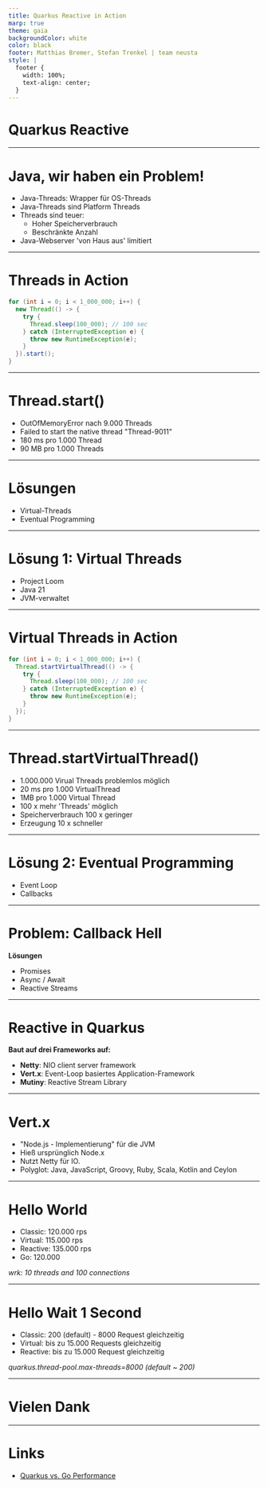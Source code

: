 ```yaml
---
title: Quarkus Reactive in Action
marp: true
theme: gaia
backgroundColor: white
color: black
footer: Matthias Bremer, Stefan Trenkel | team neusta
style: |
  footer {
    width: 100%;
    text-align: center;
  }
---
```


<!-- _class: lead --> 
# Quarkus Reactive

---

# Java, wir haben ein Problem!

- Java-Threads: Wrapper für OS-Threads
- Java-Threads sind Platform Threads
- Threads sind teuer:
  - Hoher Speicherverbrauch
  - Beschränkte Anzahl
- Java-Webserver 'von Haus aus' limitiert

---

# Threads in Action

```java
for (int i = 0; i < 1_000_000; i++) {
  new Thread(() -> {
    try {
      Thread.sleep(100_000); // 100 sec
    } catch (InterruptedException e) {
      throw new RuntimeException(e);
    }
  }).start();
}
```

---

# Thread.start()

- OutOfMemoryError nach 9.000 Threads
- Failed to start the native thread "Thread-9011"
- 180 ms pro 1.000 Thread
- 90 MB pro 1.000 Threads

---

# Lösungen

- Virtual-Threads
- Eventual Programming

---

# Lösung 1: Virtual Threads

- Project Loom
- Java 21
- JVM-verwaltet

---

# Virtual Threads in Action

```java
for (int i = 0; i < 1_000_000; i++) {
  Thread.startVirtualThread(() -> {
    try {
      Thread.sleep(100_000); // 100 sec
    } catch (InterruptedException e) {
      throw new RuntimeException(e);
    }
  });
}
```

---

# Thread.startVirtualThread()

- 1.000.000 Virual Threads problemlos möglich
- 20 ms pro 1.000 VirtualThread
- 1MB pro 1.000 Virtual Thread
- 100 x mehr 'Threads' möglich
- Speicherverbrauch 100 x geringer
- Erzeugung 10 x schneller

---

# Lösung 2: Eventual Programming

- Event Loop
- Callbacks

---

# Problem: Callback Hell

**Lösungen**

- Promises
- Async / Await
- Reactive Streams

---

# Reactive in Quarkus

**Baut auf drei Frameworks auf:**

- **Netty**: NIO client server framework
- **Vert.x**: Event-Loop basiertes Application-Framework
- **Mutiny**: Reactive Stream Library

---

# Vert.x

- "Node.js - Implementierung" für die JVM
- Hieß ursprünglich Node.x
- Nutzt Netty für IO.
- Polyglot: Java, JavaScript, Groovy, Ruby, Scala, Kotlin and Ceylon

---

# Hello World

- Classic: 120.000 rps
- Virtual: 115.000 rps
- Reactive: 135.000 rps
- Go: 120.000

*wrk: 10 threads and 100 connections*

---

# Hello Wait 1 Second

- Classic: 200 (default) - 8000 Request gleichzeitig
- Virtual: bis zu 15.000 Requests gleichzeitig
- Reactive: bis zu 15.000 Request gleichzeitig

*quarkus.thread-pool.max-threads=8000 (default ~ 200)*

---

<!-- _class: lead --> 
# Vielen Dank

---

# Links

- [Quarkus vs. Go Performance](https://medium.com/deno-the-complete-reference/quarkus-vs-go-frameworks-hello-world-performance-03b8eb84dec7)
